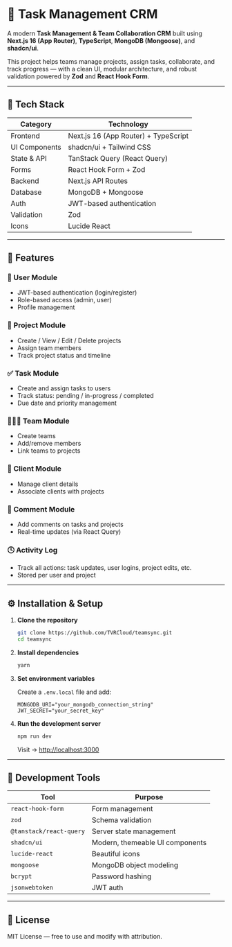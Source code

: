 # 🧩 Task Management CRM

A modern **Task Management & Team Collaboration CRM** built using **Next.js 16 (App Router)**, **TypeScript**, **MongoDB (Mongoose)**, and **shadcn/ui**.

This project helps teams manage projects, assign tasks, collaborate, and track progress — with a clean UI, modular architecture, and robust validation powered by **Zod** and **React Hook Form**.

---

## 🚀 Tech Stack

| Category      | Technology                           |
| ------------- | ------------------------------------ |
| Frontend      | Next.js 16 (App Router) + TypeScript |
| UI Components | shadcn/ui + Tailwind CSS             |
| State & API   | TanStack Query (React Query)         |
| Forms         | React Hook Form + Zod                |
| Backend       | Next.js API Routes                   |
| Database      | MongoDB + Mongoose                   |
| Auth          | JWT-based authentication             |
| Validation    | Zod                                  |
| Icons         | Lucide React                         |

---

## 🧰 Features

### 👤 User Module

- JWT-based authentication (login/register)
- Role-based access (admin, user)
- Profile management

### 📁 Project Module

- Create / View / Edit / Delete projects
- Assign team members
- Track project status and timeline

### ✅ Task Module

- Create and assign tasks to users
- Track status: pending / in-progress / completed
- Due date and priority management

### 🧑‍🤝‍🧑 Team Module

- Create teams
- Add/remove members
- Link teams to projects

### 🧾 Client Module

- Manage client details
- Associate clients with projects

### 💬 Comment Module

- Add comments on tasks and projects
- Real-time updates (via React Query)

### 🕓 Activity Log

- Track all actions: task updates, user logins, project edits, etc.
- Stored per user and project

---

## ⚙️ Installation & Setup

1. **Clone the repository**

   ```bash
   git clone https://github.com/TVRCloud/teamsync.git
   cd teamsync
   ```

2. **Install dependencies**

   ```bash
   yarn
   ```

3. **Set environment variables**

   Create a `.env.local` file and add:

   ```env
   MONGODB_URI="your_mongodb_connection_string"
   JWT_SECRET="your_secret_key"
   ```

4. **Run the development server**

   ```bash
   npm run dev
   ```

   Visit → [http://localhost:3000](http://localhost:3000)

---

## 🧠 Development Tools

| Tool                    | Purpose                         |
| ----------------------- | ------------------------------- |
| `react-hook-form`       | Form management                 |
| `zod`                   | Schema validation               |
| `@tanstack/react-query` | Server state management         |
| `shadcn/ui`             | Modern, themeable UI components |
| `lucide-react`          | Beautiful icons                 |
| `mongoose`              | MongoDB object modeling         |
| `bcrypt`                | Password hashing                |
| `jsonwebtoken`          | JWT auth                        |

---

## 🪪 License

MIT License — free to use and modify with attribution.

```

```

